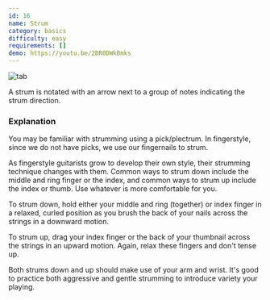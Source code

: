 ```yaml
---
id: 16
name: Strum
category: basics
difficulty: easy
requirements: []
demo: https://youtu.be/2BR0DWkBmks
---
```


![tab](/img/t/strum.jpg)

A strum is notated with an arrow next to a group of notes indicating the strum direction.

### Explanation

You may be familiar with strumming using a pick/plectrum. In fingerstyle, since we do not have picks, we use our fingernails to strum.

As fingerstyle guitarists grow to develop their own style, their strumming technique changes with them. Common ways to strum down include the middle and ring finger or the index, and common ways to strum up include the index or thumb. Use whatever is more comfortable for you.

To strum down, hold either your middle and ring (together) or index finger in a relaxed, curled position as you brush the back of your nails across the strings in a downward motion.

To strum up, drag your index finger or the back of your thumbnail across the strings in an upward motion. Again, relax these fingers and don't tense up.

Both strums down and up should make use of your arm and wrist. It's good to practice both aggressive and gentle strumming to introduce variety your playing.
